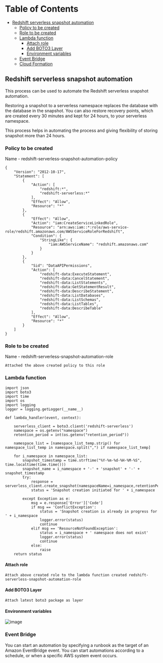 # Table of Contents
- [Redshift serverless snapshot automation](#Redshift-serverless-snapshot-automation)
	- [Policy to be created](#Policy-to-be-created)
	- [Role to be created](#Role-to-be-created)
	- [Lambda function](#Lambda-function)
		- [Attach role](#Attach-role)
		- [Add BOTO3 Layer](#Add-BOTO3-Layer)
		- [Environment variables](#Environment-variables)
	- [Event Bridge](#Event-Bridge)
	- [Cloud Formation](#Cloud-Formation)

## Redshift serverless snapshot automation
This process can be used to automate the Redshift serverless snapshot automation. 

Restoring a snapshot to a serverless namespace replaces the database with the database in the snapshot. You can also restore recovery points, which are created every 30 minutes and kept for 24 hours, to your serverless namespace.

This process helps in automating the process and giving flexibility of storing snapshot more than 24 hours.

### Policy to be created 
Name - redshift-serverless-snapshot-automation-policy

```
{
    "Version": "2012-10-17",
    "Statement": [
        {
            "Action": [
                "redshift:*",
                "redshift-serverless:*"
            ],
            "Effect": "Allow",
            "Resource": "*"
        },
        {
            "Effect": "Allow",
            "Action": "iam:CreateServiceLinkedRole",
            "Resource": "arn:aws:iam::*:role/aws-service-role/redshift.amazonaws.com/AWSServiceRoleForRedshift",
            "Condition": {
                "StringLike": {
                    "iam:AWSServiceName": "redshift.amazonaws.com"
                }
            }
        },
        {
            "Sid": "DataAPIPermissions",
            "Action": [
                "redshift-data:ExecuteStatement",
                "redshift-data:CancelStatement",
                "redshift-data:ListStatements",
                "redshift-data:GetStatementResult",
                "redshift-data:DescribeStatement",
                "redshift-data:ListDatabases",
                "redshift-data:ListSchemas",
                "redshift-data:ListTables",
                "redshift-data:DescribeTable"
            ],
            "Effect": "Allow",
            "Resource": "*"
        }
    ]
}
```

### Role to be created
Name - redshift-serverless-snapshot-automation-role 
```
Attached the above created policy to this role
```

### Lambda function
```
import json
import boto3
import time
import os
import logging
logger = logging.getLogger(__name__)

def lambda_handler(event, context):
    
    serverless_client = boto3.client('redshift-serverless')
    namespace = os.getenv("namespace")
    retention_period = int(os.getenv("retention_period"))

    namespace_list = [namespace_list_temp.strip() for namespace_list_temp in namespace.split(",") if namespace_list_temp]

    for i_namespace in namespace_list:
        snapshot_timestamp = time.strftime("%Y-%m-%d-%H-%M-%S", time.localtime(time.time()))
        snapshot_name = i_namespace + '-' + 'snapshot' + '-' + snapshot_timestamp
        try:   
            response = serverless_client.create_snapshot(namespaceName=i_namespace,retentionPeriod=retention_period,snapshotName=snapshot_name)
            status = 'Snapshot creation initiated for ' + i_namespace
            
        except Exception as e:
            msg = e.response['Error']['Code']
            if msg == 'ConflictException':
                status = 'Snapshot creation is already in progress for ' + i_namespace
                logger.error(status) 
                continue
            elif msg == 'ResourceNotFoundException':
                status = i_namespace + ' namespace does not exist'
                logger.error(status) 
                continue
            else:
                raise
    return status
```

#### Attach role
```
Attach above created role to the lambda function created redshift-serverless-snapshot-automation-role
```

#### Add BOTO3 Layer
```
Attach latest boto3 package as layer
```

#### Environment variables
![image](https://user-images.githubusercontent.com/28712961/192637887-78e7a50a-0b49-421f-95cd-4c78845e850d.png)
 
### Event Bridge
You can start an automation by specifying a runbook as the target of an Amazon EventBridge event. You can start automations according to a schedule, or when a specific AWS system event occurs.
